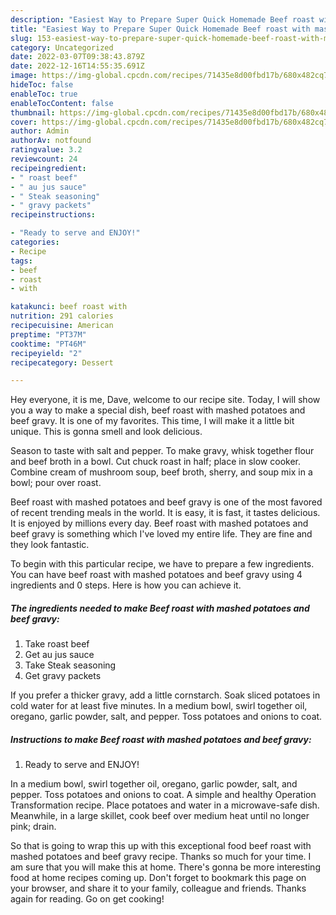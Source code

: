 ```yaml
---
description: "Easiest Way to Prepare Super Quick Homemade Beef roast with mashed potatoes and beef gravy"
title: "Easiest Way to Prepare Super Quick Homemade Beef roast with mashed potatoes and beef gravy"
slug: 153-easiest-way-to-prepare-super-quick-homemade-beef-roast-with-mashed-potatoes-and-beef-gravy
category: Uncategorized
date: 2022-03-07T09:38:43.879Z
date: 2022-12-16T14:55:35.691Z
image: https://img-global.cpcdn.com/recipes/71435e8d00fbd17b/680x482cq70/beef-roast-with-mashed-potatoes-and-beef-gravy-recipe-main-photo.jpg
hideToc: false
enableToc: true
enableTocContent: false
thumbnail: https://img-global.cpcdn.com/recipes/71435e8d00fbd17b/680x482cq70/beef-roast-with-mashed-potatoes-and-beef-gravy-recipe-main-photo.jpg
cover: https://img-global.cpcdn.com/recipes/71435e8d00fbd17b/680x482cq70/beef-roast-with-mashed-potatoes-and-beef-gravy-recipe-main-photo.jpg
author: Admin
authorAv: notfound
ratingvalue: 3.2
reviewcount: 24
recipeingredient:
- " roast beef"
- " au jus sauce"
- " Steak seasoning"
- " gravy packets"
recipeinstructions:

- "Ready to serve and ENJOY!"
categories:
- Recipe
tags:
- beef
- roast
- with

katakunci: beef roast with 
nutrition: 291 calories
recipecuisine: American
preptime: "PT37M"
cooktime: "PT46M"
recipeyield: "2"
recipecategory: Dessert

---
```



Hey everyone, it is me, Dave, welcome to our recipe site. Today, I will show you a way to make a special dish, beef roast with mashed potatoes and beef gravy. It is one of my favorites. This time, I will make it a little bit unique. This is gonna smell and look delicious.

Season to taste with salt and pepper. To make gravy, whisk together flour and beef broth in a bowl. Cut chuck roast in half; place in slow cooker. Combine cream of mushroom soup, beef broth, sherry, and soup mix in a bowl; pour over roast.

Beef roast with mashed potatoes and beef gravy is one of the most favored of recent trending meals in the world. It is easy, it is fast, it tastes delicious. It is enjoyed by millions every day. Beef roast with mashed potatoes and beef gravy is something which I've loved my entire life. They are fine and they look fantastic.


To begin with this particular recipe, we have to prepare a few ingredients. You can have beef roast with mashed potatoes and beef gravy using 4 ingredients and 0 steps. Here is how you can achieve it.

<!--inarticleads1-->

##### The ingredients needed to make Beef roast with mashed potatoes and beef gravy:

1. Take  roast beef
1. Get  au jus sauce
1. Take  Steak seasoning
1. Get  gravy packets


If you prefer a thicker gravy, add a little cornstarch. Soak sliced potatoes in cold water for at least five minutes. In a medium bowl, swirl together oil, oregano, garlic powder, salt, and pepper. Toss potatoes and onions to coat. 

<!--inarticleads2-->

##### Instructions to make Beef roast with mashed potatoes and beef gravy:


1. Ready to serve and ENJOY!

In a medium bowl, swirl together oil, oregano, garlic powder, salt, and pepper. Toss potatoes and onions to coat. A simple and healthy Operation Transformation recipe. Place potatoes and water in a microwave-safe dish. Meanwhile, in a large skillet, cook beef over medium heat until no longer pink; drain. 

So that is going to wrap this up with this exceptional food beef roast with mashed potatoes and beef gravy recipe. Thanks so much for your time. I am sure that you will make this at home. There's gonna be more interesting food at home recipes coming up. Don't forget to bookmark this page on your browser, and share it to your family, colleague and friends. Thanks again for reading. Go on get cooking!
